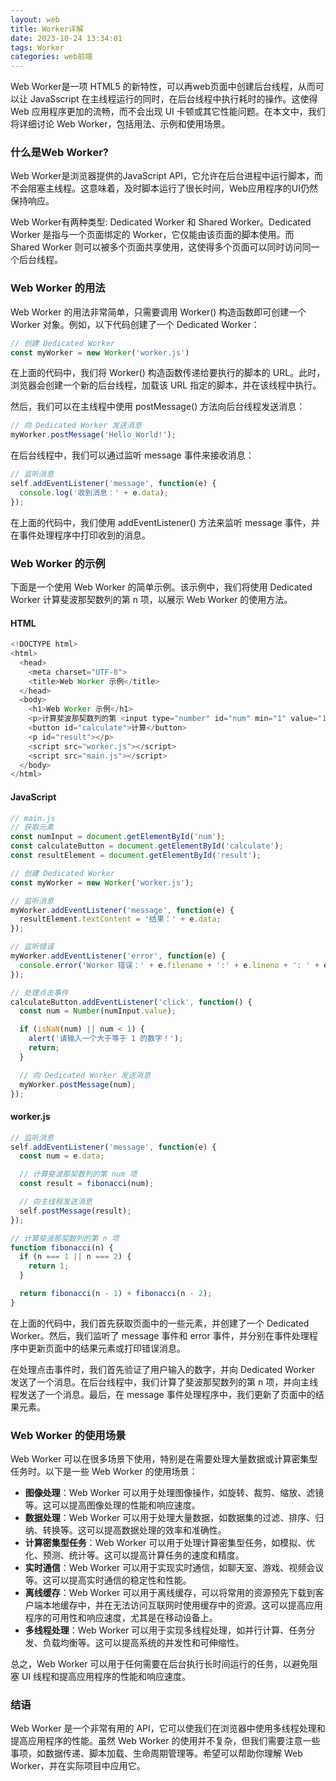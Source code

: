 ```yaml
---
layout: web
title: Worker详解
date: 2023-10-24 13:34:01
tags: Worker
categories: web前端
---
```


Web Worker是一项 HTML5 的新特性，可以再web页面中创建后台线程，从而可以让 JavaSscript 在主线程运行的同时，在后台线程中执行耗时的操作。这使得 Web 应用程序更加的流畅，而不会出现 UI 卡顿或其它性能问题。在本文中，我们将详细讨论 Web Worker，包括用法、示例和使用场景。

### 什么是Web Worker?

Web Worker是浏览器提供的JavaScript API，它允许在后台进程中运行脚本，而不会阻塞主线程。这意味着，及时脚本运行了很长时间，Web应用程序的UI仍然保持响应。

Web Worker有两种类型: Dedicated Worker 和 Shared Worker。Dedicated Worker 是指与一个页面绑定的 Worker，它仅能由该页面的脚本使用。而 Shared Worker 则可以被多个页面共享使用，这使得多个页面可以同时访问同一个后台线程。

### Web Worker 的用法

Web Worker 的用法非常简单，只需要调用 Worker() 构造函数即可创建一个 Worker 对象。例如，以下代码创建了一个 Dedicated Worker：
```javascript
// 创建 Dedicated Worker
const myWorker = new Worker('worker.js')
```
在上面的代码中，我们将 Worker() 构造函数传递给要执行的脚本的 URL。此时，浏览器会创建一个新的后台线程，加载该 URL 指定的脚本，并在该线程中执行。

然后，我们可以在主线程中使用 postMessage() 方法向后台线程发送消息：

```javascript
// 向 Dedicated Worker 发送消息
myWorker.postMessage('Hello World!');
```

在后台线程中，我们可以通过监听 message 事件来接收消息：

```javascript
// 监听消息
self.addEventListener('message', function(e) {
  console.log('收到消息：' + e.data);
});
```

在上面的代码中，我们使用 addEventListener() 方法来监听 message 事件，并在事件处理程序中打印收到的消息。

### Web Worker 的示例

下面是一个使用 Web Worker 的简单示例。该示例中，我们将使用 Dedicated Worker 计算斐波那契数列的第 n 项，以展示 Web Worker 的使用方法。

#### HTML

```javascript
<!DOCTYPE html>
<html>
  <head>
    <meta charset="UTF-8">
    <title>Web Worker 示例</title>
  </head>
  <body>
    <h1>Web Worker 示例</h1>
    <p>计算斐波那契数列的第 <input type="number" id="num" min="1" value="1"> 项</p>
    <button id="calculate">计算</button>
    <p id="result"></p>
    <script src="worker.js"></script>
    <script src="main.js"></script>
  </body>
</html>
```

#### JavaScript

```javascript
// main.js
// 获取元素
const numInput = document.getElementById('num');
const calculateButton = document.getElementById('calculate');
const resultElement = document.getElementById('result');

// 创建 Dedicated Worker
const myWorker = new Worker('worker.js');

// 监听消息
myWorker.addEventListener('message', function(e) {
  resultElement.textContent = '结果：' + e.data;
});

// 监听错误
myWorker.addEventListener('error', function(e) {
  console.error('Worker 错误：' + e.filename + ':' + e.lineno + ': ' + e.message);
});

// 处理点击事件
calculateButton.addEventListener('click', function() {
  const num = Number(numInput.value);

  if (isNaN(num) || num < 1) {
    alert('请输入一个大于等于 1 的数字！');
    return;
  }

  // 向 Dedicated Worker 发送消息
  myWorker.postMessage(num);
});
```

#### worker.js

```javascript
// 监听消息
self.addEventListener('message', function(e) {
  const num = e.data;

  // 计算斐波那契数列的第 num 项
  const result = fibonacci(num);

  // 向主线程发送消息
  self.postMessage(result);
});

// 计算斐波那契数列的第 n 项
function fibonacci(n) {
  if (n === 1 || n === 2) {
    return 1;
  }

  return fibonacci(n - 1) + fibonacci(n - 2);
}
```

在上面的代码中，我们首先获取页面中的一些元素，并创建了一个 Dedicated Worker。然后，我们监听了 message 事件和 error 事件，并分别在事件处理程序中更新页面中的结果元素或打印错误消息。

在处理点击事件时，我们首先验证了用户输入的数字，并向 Dedicated Worker 发送了一个消息。在后台线程中，我们计算了斐波那契数列的第 n 项，并向主线程发送了一个消息。最后，在 message 事件处理程序中，我们更新了页面中的结果元素。

### Web Worker 的使用场景

Web Worker 可以在很多场景下使用，特别是在需要处理大量数据或计算密集型任务时。以下是一些 Web Worker 的使用场景：

- **图像处理**：Web Worker 可以用于处理图像操作，如旋转、裁剪、缩放、滤镜等。这可以提高图像处理的性能和响应速度。
- **数据处理**：Web Worker 可以用于处理大量数据，如数据集的过滤、排序、归纳、转换等。这可以提高数据处理的效率和准确性。
- **计算密集型任务**：Web Worker 可以用于处理计算密集型任务，如模拟、优化、预测、统计等。这可以提高计算任务的速度和精度。
- **实时通信**：Web Worker 可以用于实现实时通信，如聊天室、游戏、视频会议等。这可以提高实时通信的稳定性和性能。
- **离线缓存**：Web Worker 可以用于离线缓存，可以将常用的资源预先下载到客户端本地缓存中，并在无法访问互联网时使用缓存中的资源。这可以提高应用程序的可用性和响应速度，尤其是在移动设备上。
- **多线程处理**：Web Worker 可以用于实现多线程处理，如并行计算、任务分发、负载均衡等。这可以提高系统的并发性和可伸缩性。

总之，Web Worker 可以用于任何需要在后台执行长时间运行的任务，以避免阻塞 UI 线程和提高应用程序的性能和响应速度。

### 结语

Web Worker 是一个非常有用的 API，它可以使我们在浏览器中使用多线程处理和提高应用程序的性能。虽然 Web Worker 的使用并不复杂，但我们需要注意一些事项，如数据传递、脚本加载、生命周期管理等。希望可以帮助你理解 Web Worker，并在实际项目中应用它。